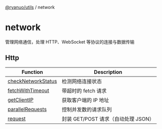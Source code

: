 [@ryanuo/utils](../index.md) / network

# network

管理网络通信，处理 HTTP、WebSocket 等协议的连接与数据传输

## Http

| Function | Description |
| ------ | ------ |
| [checkNetworkStatus](functions/checkNetworkStatus.md) | 检测网络连接状态 |
| [fetchWithTimeout](functions/fetchWithTimeout.md) | 带超时的 fetch 请求 |
| [getClientIP](functions/getClientIP.md) | 获取客户端的 IP 地址 |
| [parallelRequests](functions/parallelRequests.md) | 控制并发数的请求队列 |
| [request](functions/request.md) | 封装 GET/POST 请求（自动处理 JSON） |
